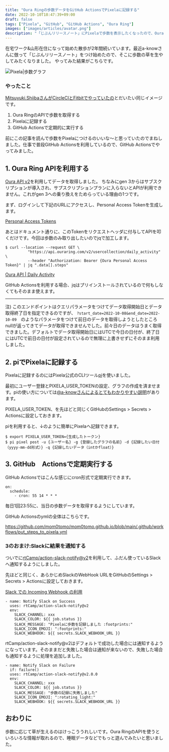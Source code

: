 ```yaml
---
title: "Oura Ringの歩数データをGitHub ActionsでPixelaに記録する"
date: 2022-10-10T18:47:39+09:00
draft: false
tags: ["Pixela", "GitHub", "GitHub Actions", "Oura Ring"]
images: ["images/articles/avatar.png"]
description: "「じぶんリリースノート」にPixelaで歩数を表示したくなったので、Oura Ringから歩数データを取得してGitHub Actionsで自動で記録するようにしました。"
---
```


在宅ワーク&山形在住になって始めた散歩が2年間続いています。最近a-knowさんに倣って「じぶんリリースノート」をつけ始めたので、そこに歩数の草を生やしてみたくなりました。
やってみた結果がこちらです。

![Pixela|歩数グラフ](https://pixe.la/v1/users/mom0tomo/graphs/pedometer)

### やったこと

[Mitsuyuki.ShiibaさんがCircleCIとFitbitでやっていたの](https://bufferings.hatenablog.com/entry/2022/02/27/150342)とだいたい同じイメージです。

1. Oura RingのAPIで歩数を取得する
2. Pixelaに記録する
3. GitHub Actionsで定期的に実行する

前にこの記事を読んで歩数をPixelaにつけるのいいな〜と思っていたのでまねしました。仕事で普段GitHub Actionsを利用しているので、GitHub Actionsでやってみました。

## 1. Oura Ring APIを利用する

[Oura API v2](https://cloud.ouraring.com/v2/docs)を利用してデータを取得しました。
ちなみにgen 3からはサブスクリプションが導入され、サプスクリプションプランに入らないとAPIが利用できません。これがgen 3への乗り換えをためらっている理由の1つです。

まず、ログインして下記のURLにアクセスし、Personal Access Tokenを生成します。

[Personal Access Tokens](https://cloud.ouraring.com/personal-access-tokens)

あとはドキュメント通りに、このTokenをリクエストヘッダに付与してAPIを叩くだけです。今回は歩数のみ取り出したいのでjqで加工します。

```:bash
$ curl --location --request GET \
          "https://api.ouraring.com/v2/usercollection/daily_activity" \
          --header "Authorization: Bearer {Oura Personal Access Token}" | jq ".data[].steps"
```

[Oura API | Daily Activity](https://cloud.ouraring.com/v2/docs#tag/Daily-Activity)

GitHub Actionsを利用する場合、jqはプリインストールされているので何もしなくてもそのまま使えます。

***

注) このエンドポイントはクエリパラメータをつけてデータ取得開始日とデータ取得終了日を指定できるのですが、 `?start_date=2022-10-08&end_date=2022-10-09`　のようなパラメータをつけて前日のデータを取得しようとしたところnullが返ってきてデータが取得できませんでした。前々日のデータはうまく取得できました。デフォルトでデータ取得開始日にはUTCで今日の日付が、終了日にはUTCで前日の日付が設定されているので無理に上書きせずにそのまま利用しました。

## 2. piでPixelaに記録する

Pixelaに記録するのにはPixela公式のCLIツール[pi](https://github.com/a-know/pi)を使いました。

最初にユーザー登録とPIXELA_USER_TOKENの設定、グラフの作成を済ませます。piの使い方については[@a-knowさんによるとてもわかりやすい説明](https://blog.a-know.me/entry/2019/02/24/214142)があります。



PIXELA_USER_TOKEN、を先ほどと同じくGitHubのSettings > Secrets > Actionsに設定しておきます。

piを利用すると、↓のように簡単にPixelaへ記録できます。

```:bash
$ export PIXELA_USER_TOKEN={生成したトークン}
$ pi pixel post -u {ユーザー名} -g {登録したグラフの名前} -d {記録したい日付（yyyy-mm-dd形式）} -q {記録したいデータ（intかfloat）}
```

## 3. GitHub　Actionsで定期実行する

GitHub Actionsではこんな感じにcron形式で定期実行できます。

```:bash
on:
  schedule:
    - cron: 55 14 * * *
```

毎日1回23:55に、当日の歩数データを取得するようにしています。

GitHub Actionsのymlの全体はこちらです。

https://github.com/mom0tomo/mom0tomo.github.io/blob/main/.github/workflows/put_steps_to_pixela.yml

### 3のおまけ:Slackに結果を通知する

ついでに[rtCamp/action-slack-notify@v2](https://github.com/rtCamp/action-slack-notify)を利用して、ふだん使っているSlackへ通知するようにしました。

先ほどと同じく、あらかじめSlackのWebHook URLをGitHubのSettings > Secrets > Actionsに設定しておきます。

[Slack での Incoming Webhook の利用](https://slack.com/intl/ja-jp/help/articles/115005265063-Slack-%E3%81%A7%E3%81%AE-Incoming-Webhook-%E3%81%AE%E5%88%A9%E7%94%A8#incoming-webhook-u12398u35373u23450)

```:bash
- name: Notify Slack on Success
  uses: rtCamp/action-slack-notify@v2
  env:
    SLACK_CHANNEL: xxx
    SLACK_COLOR: ${{ job.status }}
    SLACK_MESSAGE: "Pixelaに歩数を記録しました :footprints:"
    SLACK_ICON_EMOJI: ":footprints:"
    SLACK_WEBHOOK: ${{ secrets.SLACK_WEBHOOK_URL }}
```

rtCamp/action-slack-notify@v2はデフォルトで成功した場合には通知するようになっています。そのままだと失敗した場合は通知が来ないので、失敗した場合も通知するように処理を追加しました。

```:bash
- name: Notify Slack on Failure
  if: failure()
  uses: rtCamp/action-slack-notify@v2.0.0
  env:
    SLACK_CHANNEL: xxx
    SLACK_COLOR: ${{ job.status }}
    SLACK_MESSAGE: "歩数の記録に失敗しました"
    SLACK_ICON_EMOJI: ":rotating_light:"
    SLACK_WEBHOOK: ${{ secrets.SLACK_WEBHOOK_URL }}
```

## おわりに

歩数に応じて草が生えるのはけっこううれしいです。Oura RingのAPIを使うといろいろな情報が取れるので、睡眠データなどでもっと遊んでみたいと思いました。
